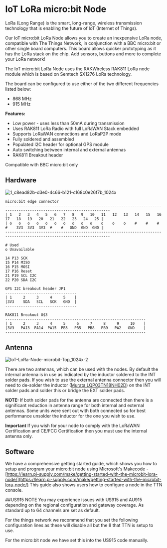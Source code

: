 # IoT LoRa micro:bit Node
LoRa (Long Range) is the smart, long-range, wireless transmission technology that is enabling the future of
IoT (Internet of Things).

Our IoT micro:bit LoRa Node allows you to create an inexpensive LoRa node, compatible with The Things
Network, in conjunction with a BBC micro:bit or other single board computers. This board allows quicker
prototyping as it has the LoRa stack on the chip. Add sensors, buttons and more to complete your LoRa
network!

The IoT micro:bit LoRa Node uses the RAKWireless RAK811 LoRa node module which is based on Semtech
SX1276 LoRa technology.

The board can be configured to use either of the two different frequencies listed below:
* 868 MHz
* 915 MHz

**Features:**
* Low power - uses less than 50mA during transmission
* Uses RAK811 LoRa Radio with full LoRaWAN Stack embedded
* Supports LoRaWAN connections and LoRaP2P mode
* Fully soldered and assembled
* Populated I2C header for optional GPS module
* Auto switching between internal and external antennas
* RAK811 Breakout header

Compatible with BBC micro:bit only

## Hardware
![1_c8ead82b-d3e0-4c66-b121-c168c0e26f7b_1024x](https://user-images.githubusercontent.com/1878314/62480740-f390f000-b7b0-11e9-9f4d-94cecb9655f9.png)

```text
micro:bit edge connector
---------------------------------------------------------------------------------------------------------------------
| 1   2   3   4   5   6   7   8   9   10   11   12   13   14   15   16   17   18   19   20   21   22   23   24   25 |
| o   o   o   o   o   o   o   o   o   o    o    o    o    #    #    #    #    3V3  3V3  3V3  #    #   GND  GND  GND |
---------------------------------------------------------------------------------------------------------------------

# Used
o Unavailable

14 P13 SCK  
15 P14 MISO
16 P15 MOSI
17 P16 Reset
21 P19 SCL I2C
22 P20 SDA I2C

```

```text
GPS I2C breakout header JP1
--------------------------------
| 1     2     3     4     5    |
|3V3    SDA   SCL   SCK   GND  |
--------------------------------
```

```text
RAK811 Breakout U$3
---------------------------------------------------------------
| 1     2     3     4     5     6     7     8     9     10    |
|3V3   PA13  PA14  PA15  PB3   PB5   PB8   PB9   PA2   GND    |
---------------------------------------------------------------
```
## Antenna
![IoT-LoRa-Node-microbit-Top_1024x-2](https://user-images.githubusercontent.com/1878314/58700166-45735f00-8397-11e9-9612-d2a22d5cedf2.png)

There are two antennas, which can be used with the nodes. By default the internal antenna is in use as indicated by the inductor soldered to the INT solder pads. If you wish to use the external antenna connector then you will need to de-solder the inductor ([Murata LQP03TN18NH02D](https://www.murata.com/en-eu/products/productdetail?partno=LQP03TN18NH02%23)) on the INT solder pads and solder this or bridge the EXT solder pads.

**NOTE:** If both solder pads for the antenna are connected then there is a significant reduction in antenna range for both internal and external antennas.
Some units were sent out with both connected so for best performance unsolder the inductor for the one you wish to use.

**Important** If you wish for your node to comply with the LoRaWAN Certification and CE/FCC Certification then you must use the internal antenna only.

## Software

We have a comprehensive getting started guide, which shows you how to setup and program your micro:bit node using Microsoft's Makecode - [https://learn.pi-supply.com/make/getting-started-with-the-microbit-lora-node/](https://learn.pi-supply.com/make/getting-started-with-the-microbit-lora-node/) This guide also shows users how to configure a node in the TTN console.


##US915 NOTE
You may experience issues with US915 and AU915 depending on the regional configuration and gateway coverage. As standard up to 64 channels are set as default.

For the things network we recommend that you set the following configuration lines as these will disable all but the 8 that TTN is setup to use.

For the micro:bit node we have set this into the US915 code manually.
